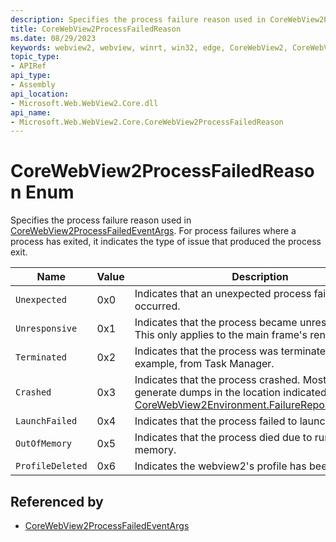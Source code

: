 ```yaml
---
description: Specifies the process failure reason used in CoreWebView2ProcessFailedEventArgs. For process failures where a process has exited, it indicates the type of issue that produced the process exit.
title: CoreWebView2ProcessFailedReason
ms.date: 08/29/2023
keywords: webview2, webview, winrt, win32, edge, CoreWebView2, CoreWebView2Controller, browser control, edge html, CoreWebView2ProcessFailedReason
topic_type:
- APIRef
api_type:
- Assembly
api_location:
- Microsoft.Web.WebView2.Core.dll
api_name:
- Microsoft.Web.WebView2.Core.CoreWebView2ProcessFailedReason
---
```


# CoreWebView2ProcessFailedReason Enum

Specifies the process failure reason used in [CoreWebView2ProcessFailedEventArgs](corewebview2processfailedeventargs.md). For process failures where a process has exited, it indicates the type of issue that produced the process exit.

| Name |  Value | Description |
|--|--|--|
|`Unexpected` | 0x0  |  Indicates that an unexpected process failure occurred.|
|`Unresponsive` | 0x1  |  Indicates that the process became unresponsive. This only applies to the main frame's render process.|
|`Terminated` | 0x2  |  Indicates that the process was terminated. For example, from Task Manager.|
|`Crashed` | 0x3  |  Indicates that the process crashed. Most crashes will generate dumps in the location indicated by [CoreWebView2Environment.FailureReportFolderPath](corewebview2environment.md#failurereportfolderpath).|
|`LaunchFailed` | 0x4  |  Indicates that the process failed to launch.|
|`OutOfMemory` | 0x5  |  Indicates that the process died due to running out of memory.|
|`ProfileDeleted` | 0x6  |  Indicates the webview2's profile has been deleted.|


## Referenced by

- [CoreWebView2ProcessFailedEventArgs](corewebview2processfailedeventargs.md)
